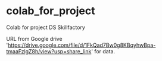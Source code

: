# colab_for_project
Colab for project DS Skillfactory

URL from Google drive 'https://drive.google.com/file/d/1FkQad7Bw0g8KBqyhwBpa-tmaaFzlgZ8h/view?usp=share_link' for data.
